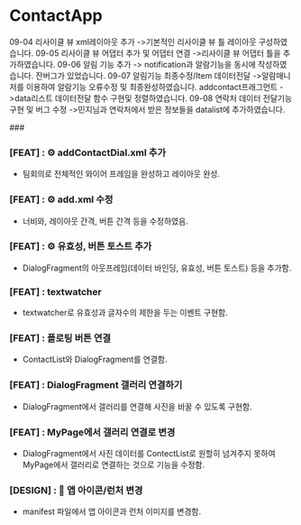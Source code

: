# ContactApp
<Jae Hoon>
09-04 리사이클 뷰 xml레이아웃 추가
->기본적인 리사이클 뷰 틀 레이아웃 구성하였습니다.
09-05 리사이클 뷰 어댑터 추가 및 어댑터 연결
->리사이클 뷰 어댑터 틀을 추가하였습니다.
09-06 알림 기능 추가
-> notification과 알람기능을 동시에 작성하였습니다.
잔버그가 있었습니다.
09-07 알림기능 최종수정/Item 데이터전달 
->알람매니저를 이용하여 알람기능 오류수정 및 최종완성하였습니다.
addcontact프래그먼트 ->data리스트 데이터전달 함수 구현및 정렬하였습니다.
09-08 연락처 데이터 전달기능 구현 및 버그 수정
->민지님과 연락처에서 받은 정보들을 datalist에 추가하였습니다.


###<Jihyeon>
  
### [FEAT] : ⚙️ addContactDial.xml 추가
- 팀회의로 전체적인 와이어 프레임을 완성하고 레이아웃 완성.

### [FEAT] : ⚙️ add.xml 수정
- 너비와, 레이아웃 간격, 버튼 간격 등을 수정하였음.

### [FEAT] : ⚙️ 유효성, 버튼 토스트 추가
- DialogFragment의 아웃프레임(데이터 바인딩, 유효성, 버튼 토스트) 등을 추가함.

### [FEAT] : textwatcher
- textwatcher로 유효성과 글자수의 제한을 두는 이벤트 구현함.

### [FEAT] : 플로팅 버튼 연결
- ContactList와 DialogFragment를 연결함.

### [FEAT] : DialogFragment 갤러리 연결하기
- DialogFragment에서 갤러리를 연결해 사진을 바꿀 수 있도록 구현함.

### [FEAT] : MyPage에서 갤러리 연결로 변경
- DialogFragment에서 사진 데이터를 ContectList로 원할히 넘겨주지 못하여 MyPage에서 갤러리로 연결하는 것으로 기능을 수정함.

### [DESIGN] : :art: 앱 아이콘/런처 변경
- manifest 파일에서 앱 아이콘과 런처 이미지를 변경함.

